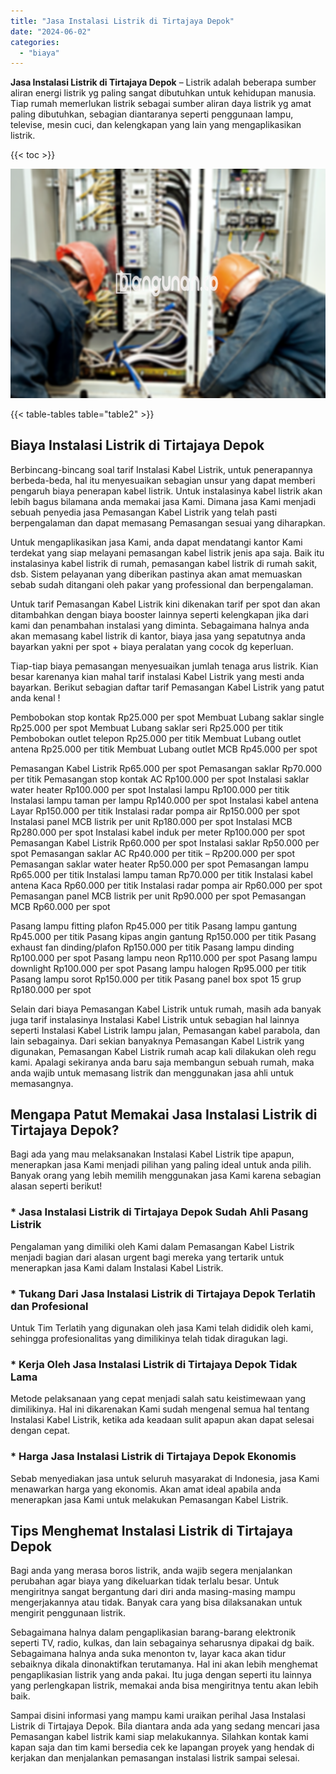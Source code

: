 ```yaml
---
title: "Jasa Instalasi Listrik di Tirtajaya Depok"
date: "2024-06-02"
categories: 
  - "biaya"
---
```


**Jasa Instalasi Listrik di Tirtajaya Depok** – Listrik adalah beberapa sumber aliran energi listrik yg paling sangat dibutuhkan untuk kehidupan manusia. Tiap rumah memerlukan listrik sebagai sumber aliran daya listrik yg amat paling dibutuhkan, sebagian diantaranya seperti penggunaan lampu, televise, mesin cuci, dan kelengkapan yang lain yang mengaplikasikan listrik.

{{< toc >}}

![Jasa Instalasi Listrik di Tirtajaya Depok](/images/instalasi-listrik-murah09.png)

{{< table-tables table="table2" >}}

## Biaya Instalasi Listrik di Tirtajaya Depok

Berbincang-bincang soal tarif Instalasi Kabel Listrik, untuk penerapannya berbeda-beda, hal itu menyesuaikan sebagian unsur yang dapat memberi pengaruh biaya penerapan kabel listrik. Untuk instalasinya kabel listrik akan lebih bagus bilamana anda memakai jasa Kami. Dimana jasa Kami menjadi sebuah penyedia jasa Pemasangan Kabel Listrik yang telah pasti berpengalaman dan dapat memasang Pemasangan sesuai yang diharapkan.

Untuk mengaplikasikan jasa Kami, anda dapat mendatangi kantor Kami terdekat yang siap melayani pemasangan kabel listrik jenis apa saja. Baik itu instalasinya kabel listrik di rumah, pemasangan kabel listrik di rumah sakit, dsb. Sistem pelayanan yang diberikan pastinya akan amat memuaskan sebab sudah ditangani oleh pakar yang professional dan berpengalaman.

Untuk tarif Pemasangan Kabel Listrik kini dikenakan tarif per spot dan akan ditambahkan dengan biaya booster lainnya seperti kelengkapan jika dari kami dan penambahan instalasi yang diminta. Sebagaimana halnya anda akan memasang kabel listrik di kantor, biaya jasa yang sepatutnya anda bayarkan yakni per spot + biaya peralatan yang cocok dg keperluan.

Tiap-tiap biaya pemasangan menyesuaikan jumlah tenaga arus listrik. Kian besar karenanya kian mahal tarif instalasi Kabel Listrik yang mesti anda bayarkan. Berikut sebagian daftar tarif Pemasangan Kabel Listrik yang patut anda kenal !

Pembobokan stop kontak Rp25.000 per spot Membuat Lubang saklar single Rp25.000 per spot Membuat Lubang saklar seri Rp25.000 per titik Pembobokan outlet telepon Rp25.000 per titik Membuat Lubang outlet antena Rp25.000 per titik Membuat Lubang outlet MCB Rp45.000 per spot

Pemasangan Kabel Listrik Rp65.000 per spot Pemasangan saklar Rp70.000 per titik Pemasangan stop kontak AC Rp100.000 per spot Instalasi saklar water heater Rp100.000 per spot Instalasi lampu Rp100.000 per titik Instalasi lampu taman per lampu Rp140.000 per spot Instalasi kabel antena Layar Rp150.000 per titik Instalasi radar pompa air Rp150.000 per spot Instalasi panel MCB listrik per unit Rp180.000 per spot Instalasi MCB Rp280.000 per spot Instalasi kabel induk per meter Rp100.000 per spot Pemasangan Kabel Listrik Rp60.000 per spot Instalasi saklar Rp50.000 per spot Pemasangan saklar AC Rp40.000 per titik – Rp200.000 per spot Pemasangan saklar water heater Rp50.000 per spot Pemasangan lampu Rp65.000 per titik Instalasi lampu taman Rp70.000 per titik Instalasi kabel antena Kaca Rp60.000 per titik Instalasi radar pompa air Rp60.000 per spot Pemasangan panel MCB listrik per unit Rp90.000 per spot Pemasangan MCB Rp60.000 per spot

Pasang lampu fitting plafon Rp45.000 per titik Pasang lampu gantung Rp45.000 per titik Pasang kipas angin gantung Rp150.000 per titik Pasang exhaust fan dinding/plafon Rp150.000 per titik Pasang lampu dinding Rp100.000 per spot Pasang lampu neon Rp110.000 per spot Pasang lampu downlight Rp100.000 per spot Pasang lampu halogen Rp95.000 per titik Pasang lampu sorot Rp150.000 per titik Pasang panel box spot 15 grup Rp180.000 per spot

Selain dari biaya Pemasangan Kabel Listrik untuk rumah, masih ada banyak juga tarif instalasinya Instalasi Kabel Listrik untuk sebagian hal lainnya seperti Instalasi Kabel Listrik lampu jalan, Pemasangan kabel parabola, dan lain sebagainya. Dari sekian banyaknya Pemasangan Kabel Listrik yang digunakan, Pemasangan Kabel Listrik rumah acap kali dilakukan oleh regu kami. Apalagi sekiranya anda baru saja membangun sebuah rumah, maka anda wajib untuk memasang listrik dan menggunakan jasa ahli untuk memasangnya.

## Mengapa Patut Memakai Jasa Instalasi Listrik di Tirtajaya Depok?

Bagi ada yang mau melaksanakan Instalasi Kabel Listrik tipe apapun, menerapkan jasa Kami menjadi pilihan yang paling ideal untuk anda pilih. Banyak orang yang lebih memilih menggunakan jasa Kami karena sebagian alasan seperti berikut!

### \* Jasa Instalasi Listrik di Tirtajaya Depok Sudah Ahli Pasang Listrik

Pengalaman yang dimiliki oleh Kami dalam Pemasangan Kabel Listrik menjadi bagian dari alasan urgent bagi mereka yang tertarik untuk menerapkan jasa Kami dalam Instalasi Kabel Listrik.

### \* Tukang Dari Jasa Instalasi Listrik di Tirtajaya Depok Terlatih dan Profesional

Untuk Tim Terlatih yang digunakan oleh jasa Kami telah dididik oleh kami, sehingga profesionalitas yang dimilikinya telah tidak diragukan lagi.

### \* Kerja Oleh Jasa Instalasi Listrik di Tirtajaya Depok Tidak Lama

Metode pelaksanaan yang cepat menjadi salah satu keistimewaan yang dimilikinya. Hal ini dikarenakan Kami sudah mengenal semua hal tentang Instalasi Kabel Listrik, ketika ada keadaan sulit apapun akan dapat selesai dengan cepat.

### \* Harga Jasa Instalasi Listrik di Tirtajaya Depok Ekonomis

Sebab menyediakan jasa untuk seluruh masyarakat di Indonesia, jasa Kami menawarkan harga yang ekonomis. Akan amat ideal apabila anda menerapkan jasa Kami untuk melakukan Pemasangan Kabel Listrik.

## Tips Menghemat Instalasi Listrik di Tirtajaya Depok


Bagi anda yang merasa boros listrik, anda wajib segera menjalankan perubahan agar biaya yang dikeluarkan tidak terlalu besar. Untuk mengiritnya sangat bergantung dari diri anda masing-masing mampu mengerjakannya atau tidak. Banyak cara yang bisa dilaksanakan untuk mengirit penggunaan listrik.

Sebagaimana halnya dalam pengaplikasian barang-barang elektronik seperti TV, radio, kulkas, dan lain sebagainya seharusnya dipakai dg baik. Sebagaimana halnya anda suka menonton tv, layar kaca akan tidur sebaiknya dikala dinonaktifkan terutamanya. Hal ini akan lebih menghemat pengaplikasian listrik yang anda pakai. Itu juga dengan seperti itu lainnya yang perlengkapan listrik, memakai anda bisa mengiritnya tentu akan lebih baik.

Sampai disini informasi yang mampu kami uraikan perihal Jasa Instalasi Listrik di Tirtajaya Depok. Bila diantara anda ada yang sedang mencari jasa Pemasangan kabel listrik kami siap melakukannya. Silahkan kontak kami kapan saja dan tim kami bersedia cek ke lapangan proyek yang hendak di kerjakan dan menjalankan pemasangan instalasi listrik sampai selesai.
